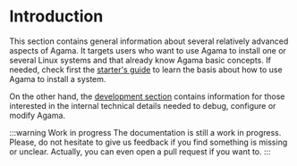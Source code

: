 # Introduction

This section contains general information about several relatively advanced aspects of Agama. It
targets users who want to use Agama to install one or several Linux systems and that already know
Agama basic concepts. If needed, check first the [starter's guide](/docs/overview) to learn the
basis about how to use Agama to install a system.

On the other hand, the [development section](/docs/devel) contains information for those
interested in the internal technical details needed to debug, configure or modify Agama.

:::warning Work in progress
The documentation is still a work in progress. Please, do not hesitate to give us feedback if you
find something is missing or unclear. Actually, you can even open a pull request if you want to.
:::
